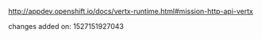 http://appdev.openshift.io/docs/vertx-runtime.html#mission-http-api-vertx

 
 changes added on: 1527151927043